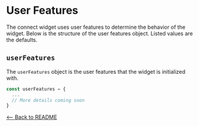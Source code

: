 # User Features

The connect widget uses user features to determine the behavior of the widget. Below is the structure of the user features object. Listed values are the defaults.

## `userFeatures`

The `userFeatures` object is the user features that the widget is initialized with.

```jsx
const userFeatures = {
  ...
  // More details coming soon
}
```

[<-- Back to README](../README.md#props)
